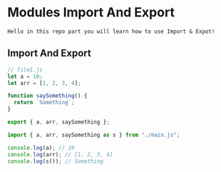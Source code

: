 # Modules Import And Export

    Hello in this repo part you will learn how to use Import & Expot!

## Import And Export

```javascript
// file1.js
let a = 10;
let arr = [1, 2, 3, 4];

function saySomething() {
  return `Something`;
}

export { a, arr, saySomething };
```

```javascript
import { a, arr, saySomething as s } from "./main.js";

console.log(a); // 10
console.log(arr); // [1, 2, 3, 4]
console.log(s()); // Something
```
